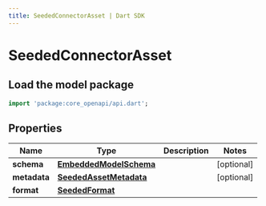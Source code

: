 ```yaml
---
title: SeededConnectorAsset | Dart SDK
---
```


# SeededConnectorAsset

## Load the model package
```dart
import 'package:core_openapi/api.dart';
```

## Properties
Name | Type | Description | Notes
------------ | ------------- | ------------- | -------------
**schema** | [**EmbeddedModelSchema**](EmbeddedModelSchema) |  | [optional] 
**metadata** | [**SeededAssetMetadata**](SeededAssetMetadata) |  | [optional] 
**format** | [**SeededFormat**](SeededFormat) |  | 




